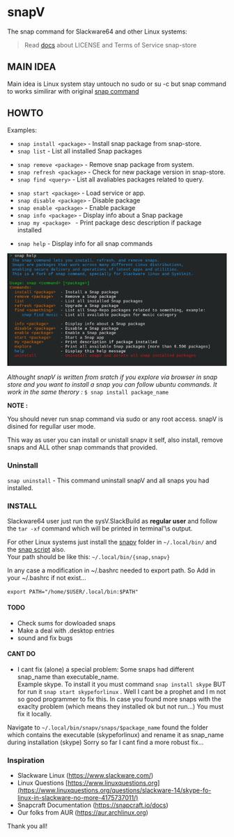 # snapV

The snap command for Slackware64 and other Linux systems:
> Read [docs](https://github.com/rizitis/snapV/tree/main/snapv/doc) about LICENSE and Terms of Service snap-store

## MAIN IDEA
Main idea is Linux system stay untouch no sudo or su -c but snap command to works similirar with original [snap command](https://snapcraft.io/docs/quickstart-tour)


## HOWTO

Examples:

* `snap install <package>`  -  Install  snap package from snap-store.
* `snap list`  -  List all installed Snap packages
-  `snap remove <package>` - Remove snap package from system.
-  `snap refresh <package>` -  Check for new package version in snap-store.
-  `snap find <query>` - List all avaliables packages related to query.
+ `snap start <package>` -  Load service or app. 
+ `snap disable <package>` -  Disable package
+ `snap enable <package>` - Enable package
+ `snap info <package>` - Display info about a Snap package
+ `snap my <package> `  - Print package desc description if package installed
* `snap help`  - Display info for all snap commands

![snap help](https://github.com/rizitis/snapV/blob/main/snap_help.png?raw=true)

*Althought snapV is written from sratch if you explore via browser in snap store and you want to install a snap you can follow ubuntu commands.*
*It work in the same therory :* `$ snap install package_name`

**NOTE :**

You should never run snap command via sudo or any root access. snapV is disined for regullar user mode.   

This way as user you can install or unistall snapv it self, also  install, remove  snaps and ALL other snap commands that provided. 



### Uninstall 

`snap uninstall` - This command uninstall snapV and all snaps you had installed.


### INSTALL 

Slackware64 user just run the sysV.SlackBuild as **regular user** and follow the `tar -xf` command which will be printed in terminal'\s output. 

For other Linux systems just install the [snapv](https://github.com/rizitis/snapV/tree/main/snapv) folder in `~/.local/bin/` and the [snap script](https://github.com/rizitis/snapV/blob/main/snap) also.  
Your path should be like this: `~/.local/bin/{snap,snapv}`

In any case a modification in ~/.bashrc needed to export path.
So Add in your ~/.bashrc if not exist...

`export PATH="/home/$USER/.local/bin:$PATH"`


#### TODO
* Check sums for dowloaded snaps
* Make a deal with .desktop entries
* sound and fix bugs


#### CANT DO
- I cant fix (alone) a special problem: Some snaps had different snap_name than executable_name.  
Example skype. To install it you must command `snap install skype` BUT for run it `snap start skypeforlinux` . Well I cant be a prophet and I m not so good programmer to fix this. In case you found more snaps with the exaclty problem (which means they installed ok but not run...) You must fix it locally. 

Navigate to `~/.local/bin/snapv/snaps/$package_name` found the folder which contains the executable (skypeforlinux) and rename it as snap_name during installation (skype)
Sorry so far I cant find a more robust fix... 

### Inspiration

- Slackware Linux (https://www.slackware.com/) 
- Linux Questions [https://www.linuxquestions.org](https://www.linuxquestions.org/questions/slackware-14/skype-fo-linux-in-slackware-no-more-4175737011/)
- Snapcraft Documentation (https://snapcraft.io/docs) 
- Our folks from AUR (https://aur.archlinux.org)

Thank you all!

